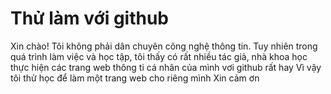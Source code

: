 # Thử làm với github
Xin chào!
Tôi không phải dân chuyên công nghệ thông tin. Tuy nhiên trong quá trình làm việc và học tập, tôi thấy có rất nhiều tác giả, nhà khoa học thực hiện các trang web thông ti cá nhân của mình vơi github rất hay
Vì vậy tôi thử học để làm một trang web cho riêng mình
Xin cảm ơn
